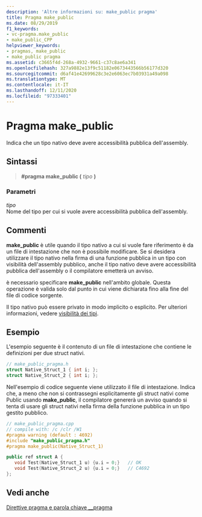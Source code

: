 ```yaml
---
description: 'Altre informazioni su: make_public pragma'
title: Pragma make_public
ms.date: 08/29/2019
f1_keywords:
- vc-pragma.make_public
- make_public_CPP
helpviewer_keywords:
- pragmas, make_public
- make_public pragma
ms.assetid: c3665f4d-268a-4932-9661-c37c8ae6a341
ms.openlocfilehash: 327a9882e13f9c51182e0673443566b56177d320
ms.sourcegitcommit: d6af41e42699628c3e2e6063ec7b03931a49a098
ms.translationtype: MT
ms.contentlocale: it-IT
ms.lasthandoff: 12/11/2020
ms.locfileid: "97333401"
---
```

# <a name="make_public-pragma"></a>Pragma make_public

Indica che un tipo nativo deve avere accessibilità pubblica dell'assembly.

## <a name="syntax"></a>Sintassi

> **#pragma make_public (** *tipo* **)**

### <a name="parameters"></a>Parametri

*tipo*\
Nome del tipo per cui si vuole avere accessibilità pubblica dell'assembly.

## <a name="remarks"></a>Commenti

**make_public** è utile quando il tipo nativo a cui si vuole fare riferimento è da un file di intestazione che non è possibile modificare. Se si desidera utilizzare il tipo nativo nella firma di una funzione pubblica in un tipo con visibilità dell'assembly pubblico, anche il tipo nativo deve avere accessibilità pubblica dell'assembly o il compilatore emetterà un avviso.

è necessario specificare **make_public** nell'ambito globale. Questa operazione è valida solo dal punto in cui viene dichiarata fino alla fine del file di codice sorgente.

Il tipo nativo può essere privato in modo implicito o esplicito. Per ulteriori informazioni, vedere [visibilità dei tipi](../dotnet/how-to-define-and-consume-classes-and-structs-cpp-cli.md#BKMK_Type_visibility).

## <a name="examples"></a>Esempio

L'esempio seguente è il contenuto di un file di intestazione che contiene le definizioni per due struct nativi.

```cpp
// make_public_pragma.h
struct Native_Struct_1 { int i; };
struct Native_Struct_2 { int i; };
```

Nell'esempio di codice seguente viene utilizzato il file di intestazione. Indica che, a meno che non si contrassegni esplicitamente gli struct nativi come Public usando **make_public**, il compilatore genererà un avviso quando si tenta di usare gli struct nativi nella firma della funzione pubblica in un tipo gestito pubblico.

```cpp
// make_public_pragma.cpp
// compile with: /c /clr /W1
#pragma warning (default : 4692)
#include "make_public_pragma.h"
#pragma make_public(Native_Struct_1)

public ref struct A {
   void Test(Native_Struct_1 u) {u.i = 0;}   // OK
   void Test(Native_Struct_2 u) {u.i = 0;}   // C4692
};
```

## <a name="see-also"></a>Vedi anche

[Direttive pragma e parola chiave __pragma](../preprocessor/pragma-directives-and-the-pragma-keyword.md)
